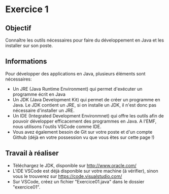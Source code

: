 # Exercice 1

## Objectif
Connaître les outils nécessaires pour faire du développement en Java et les installer sur son poste.

## Informations
Pour développer des applications en Java, plusieurs éléments sont nécessaires:
- Un JRE (Java Runtime Environment) qui permet d'exécuter un programme écrit en Java
- Un JDK (Java Development Kit) qui permet de créer un programme en Java. Le JDK contient un JRE, si on installe un JDK, il n'est donc pas nécessaire d'installer un JRE.
- Un IDE (Integrated Development Environmnet) qui offre les outils afin de pouvoir développer efficacement des programmes en Java. A l'EMF, nous utilisons l'outils VSCode comme IDE.
- Vous avez également besoin de Git sur votre poste et d'un compte Github (déjà en votre possession vu que vous êtes sur cette page !)

## Travail à réaliser

- Téléchargez le JDK, disponible sur http://www.oracle.com/
- L'IDE VSCode est déjà disponible sur votre machine (à vérifier), sinon vous le trouverez sur https://code.visualstudio.com/
- Sur VSCode, créez un fichier "Exercice01.java" dans le dossier "exercice01".
